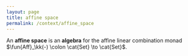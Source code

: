 ```yaml
---
layout: page
title: affine space
permalink: /context/affine_space
---
```

An **affine space** is an **algebra** for the affine linear combination monad $\fun{Aff}_\kk(-) \colon \cat{Set} \to \cat{Set}$.
